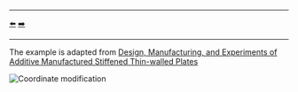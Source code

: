 ***
[⬅️](../010/README.md "Previous example")
[➡️](../012/README.md "Next example")
***

The example is adapted from [Design, Manufacturing, and Experiments of Additive Manufactured Stiffened Thin-walled Plates](https://doi.org/10.2514/6.2024-2077)

![Coordinate modification](coor_mod.gif)
